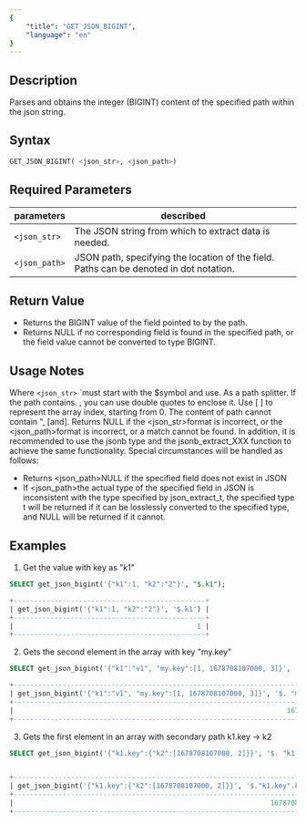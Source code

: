 ```yaml
---
{
    "title": "GET_JSON_BIGINT",
    "language": "en"
}
---
```


<!-- 
Licensed to the Apache Software Foundation (ASF) under one
or more contributor license agreements.  See the NOTICE file
distributed with this work for additional information
regarding copyright ownership.  The ASF licenses this file
to you under the Apache License, Version 2.0 (the
"License"); you may not use this file except in compliance
with the License.  You may obtain a copy of the License at

  http://www.apache.org/licenses/LICENSE-2.0

Unless required by applicable law or agreed to in writing,
software distributed under the License is distributed on an
"AS IS" BASIS, WITHOUT WARRANTIES OR CONDITIONS OF ANY
KIND, either express or implied.  See the License for the
specific language governing permissions and limitations
under the License.
-->

## Description

Parses and obtains the integer (BIGINT) content of the specified path within the json string.

## Syntax

```sql
GET_JSON_BIGINT( <json_str>, <json_path>)
```

## Required Parameters
| parameters| described|
|------|------|
| `<json_str>`| The JSON string from which to extract data is needed. |
| `<json_path>`| JSON path, specifying the location of the field. Paths can be denoted in dot notation. |

 
## Return Value
- Returns the BIGINT value of the field pointed to by the path.
- Returns NULL if no corresponding field is found in the specified path, or the field value cannot be converted to type BIGINT.

## Usage Notes

Where `<json_str>` `must start with the $symbol and use. As a path splitter. If the path contains. , you can use double quotes to enclose it.
Use [ ] to represent the array index, starting from 0.
The content of path cannot contain ", [and].
Returns NULL if the <json_str>format is incorrect, or the <json_path>format is incorrect, or a match cannot be found.
In addition, it is recommended to use the jsonb type and the jsonb_extract_XXX function to achieve the same functionality.
Special circumstances will be handled as follows:
- Returns <json_path>NULL if the specified field does not exist in JSON
- If <json_path>the actual type of the specified field in JSON is inconsistent with the type specified by json_extract_t, the specified type t will be returned if it can be losslessly converted to the specified type, and NULL will be returned if it cannot.

## Examples

1. Get the value with key as "k1"
```sql
SELECT get_json_bigint('{"k1":1, "k2":"2"}', "$.k1");
```

```sql
+-----------------------------------------------+
| get_json_bigint('{"k1":1, "k2":"2"}', '$.k1') |
+-----------------------------------------------+
|                                             1 |
+-----------------------------------------------+
```
2. Gets the second element in the array with key "my.key"
```sql
SELECT get_json_bigint('{"k1":"v1", "my.key":[1, 1678708107000, 3]}', '$. "my.key"[1]');
```

```sql
+---------------------------------------------------------------------------------+
| get_json_bigint('{"k1":"v1", "my.key":[1, 1678708107000, 3]}', '$. "my.key"[1]') |
+---------------------------------------------------------------------------------+
|                                                                   1678708107000 |
+---------------------------------------------------------------------------------+
```
3. Gets the first element in an array with secondary path k1.key -&gt; k2
```sql
SELECT get_json_bigint('{"k1.key":{"k2":[1678708107000, 2]}}', '$. "k1.key".k2[0]');
```

```sql

+-----------------------------------------------------------------------------+
| get_json_bigint('{"k1.key":{"k2":[1678708107000, 2]}}', '$."k1.key".k2[0]') |
+-----------------------------------------------------------------------------+
|                                                               1678708107000 |
+-----------------------------------------------------------------------------+

```
